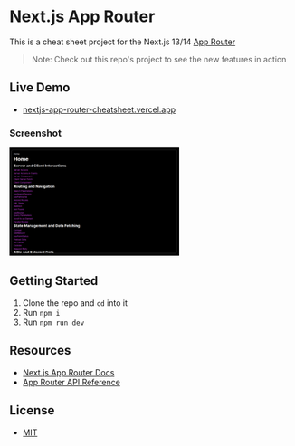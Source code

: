 # Next.js App Router

This is a cheat sheet project for the Next.js 13/14 [App Router](https://nextjs.org/docs/app)

> Note: Check out this repo's project to see the new features in action

## Live Demo

- [nextjs-app-router-cheatsheet.vercel.app](https://nextjs-app-router-cheatsheet.vercel.app/)

### Screenshot

<img src="screenshot.png" alt="screenshot" width="300">

## Getting Started

1. Clone the repo and `cd` into it
2. Run `npm i`
3. Run `npm run dev`

## Resources

- [Next.js App Router Docs](https://nextjs.org/docs/app)
- [App Router API Reference](https://nextjs.org/docs/app/api-reference)

## License

- [MIT](LICENSE.md)

